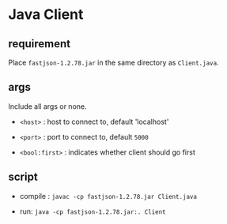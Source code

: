 # Java Client

## requirement

Place `fastjson-1.2.78.jar` in the same directory as `Client.java`.


## args

Include all args or none.

- `<host>` : host to connect to, default 'localhost'

- `<port>` : port to connect to, default `5000`

- `<bool:first>` : indicates whether client should go first

## script

- compile : `javac -cp fastjson-1.2.78.jar Client.java`

- run: `java -cp fastjson-1.2.78.jar:. Client`